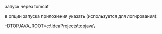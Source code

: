 
запуск через tomcat



в опции запуска приложения указать (используется для логирования):

-DTOPJAVA_ROOT=c:\IdeaProjects\topjava\